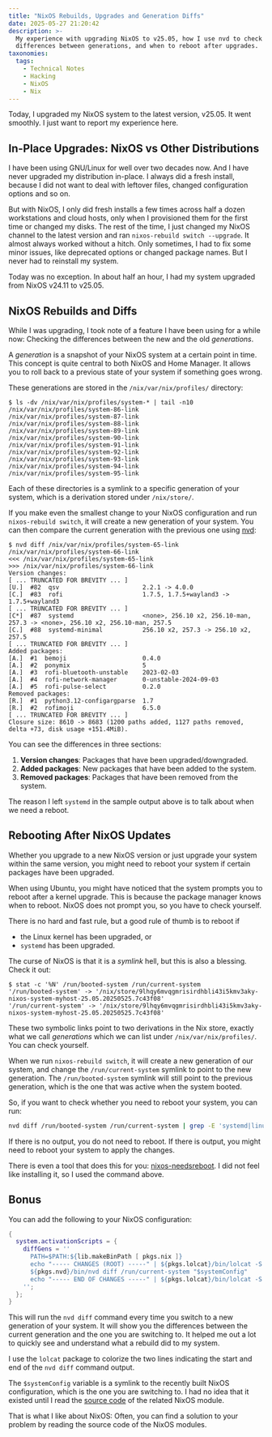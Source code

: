 ```yaml
---
title: "NixOS Rebuilds, Upgrades and Generation Diffs"
date: 2025-05-27 21:20:42
description: >-
  My experience with upgrading NixOS to v25.05, how I use nvd to check
  differences between generations, and when to reboot after upgrades.
taxonomies:
  tags:
    - Technical Notes
    - Hacking
    - NixOS
    - Nix
---
```


Today, I upgraded my NixOS system to the latest version, v25.05. It went
smoothly. I just want to report my experience here.

<!-- more -->

## In-Place Upgrades: NixOS vs Other Distributions

I have been using GNU/Linux for well over two decades now. And I have never
upgraded my distribution in-place. I always did a fresh install, because I did
not want to deal with leftover files, changed configuration options and so on.

But with NixOS, I only did fresh installs a few times across half a dozen
workstations and cloud hosts, only when I provisioned them for the first time or
changed my disks. The rest of the time, I just changed my NixOS channel to the
latest version and ran `nixos-rebuild switch --upgrade`. It almost always worked
without a hitch. Only sometimes, I had to fix some minor issues, like deprecated
options or changed package names. But I never had to reinstall my system.

Today was no exception. In about half an hour, I had my system upgraded from
NixOS v24.11 to v25.05.

## NixOS Rebuilds and Diffs

While I was upgrading, I took note of a feature I have been using for a while
now: Checking the differences between the new and the old _generations_.

A _generation_ is a snapshot of your NixOS system at a certain point in time.
This concept is quite central to both NixOS and Home Manager. It allows you to
roll back to a previous state of your system if something goes wrong.

These generations are stored in the `/nix/var/nix/profiles/` directory:

```console
$ ls -dv /nix/var/nix/profiles/system-* | tail -n10
/nix/var/nix/profiles/system-86-link
/nix/var/nix/profiles/system-87-link
/nix/var/nix/profiles/system-88-link
/nix/var/nix/profiles/system-89-link
/nix/var/nix/profiles/system-90-link
/nix/var/nix/profiles/system-91-link
/nix/var/nix/profiles/system-92-link
/nix/var/nix/profiles/system-93-link
/nix/var/nix/profiles/system-94-link
/nix/var/nix/profiles/system-95-link
```

Each of these directories is a symlink to a specific generation of your system,
which is a derivation stored under `/nix/store/`.

If you make even the smallest change to your NixOS configuration and run
`nixos-rebuild switch`, it will create a new generation of your system. You can
then compare the current generation with the previous one using [nvd]:

```console
$ nvd diff /nix/var/nix/profiles/system-65-link /nix/var/nix/profiles/system-66-link
<<< /nix/var/nix/profiles/system-65-link
>>> /nix/var/nix/profiles/system-66-link
Version changes:
[ ... TRUNCATED FOR BREVITY ... ]
[U.]  #82  qsv                       2.2.1 -> 4.0.0
[C.]  #83  rofi                      1.7.5, 1.7.5+wayland3 -> 1.7.5+wayland3
[ ... TRUNCATED FOR BREVITY ... ]
[C*]  #87  systemd                   <none>, 256.10 x2, 256.10-man, 257.3 -> <none>, 256.10 x2, 256.10-man, 257.5
[C.]  #88  systemd-minimal           256.10 x2, 257.3 -> 256.10 x2, 257.5
[ ... TRUNCATED FOR BREVITY ... ]
Added packages:
[A.]  #1  bemoji                     0.4.0
[A.]  #2  ponymix                    5
[A.]  #3  rofi-bluetooth-unstable    2023-02-03
[A.]  #4  rofi-network-manager       0-unstable-2024-09-03
[A.]  #5  rofi-pulse-select          0.2.0
Removed packages:
[R.]  #1  python3.12-configargparse  1.7
[R.]  #2  rofimoji                   6.5.0
[ ... TRUNCATED FOR BREVITY ... ]
Closure size: 8610 -> 8683 (1200 paths added, 1127 paths removed, delta +73, disk usage +151.4MiB).
```

You can see the differences in three sections:

1. **Version changes**: Packages that have been upgraded/downgraded.
2. **Added packages**: New packages that have been added to the system.
3. **Removed packages**: Packages that have been removed from the system.

The reason I left `systemd` in the sample output above is to talk about when we
need a reboot.

## Rebooting After NixOS Updates

Whether you upgrade to a new NixOS version or just upgrade your system within
the same version, you might need to reboot your system if certain packages have
been upgraded.

When using Ubuntu, you might have noticed that the system prompts you to reboot
after a kernel upgrade. This is because the package manager knows when to
reboot. NixOS does not prompt you, so you have to check yourself.

There is no hard and fast rule, but a good rule of thumb is to reboot if

- the Linux kernel has been upgraded, or
- `systemd` has been upgraded.

The curse of NixOS is that it is a _symlink_ hell, but this is also a blessing.
Check it out:

```console
$ stat -c '%N' /run/booted-system /run/current-system
'/run/booted-system' -> '/nix/store/9lhqy6mvqgmrisirdhbli43i5kmv3aky-nixos-system-myhost-25.05.20250525.7c43f08'
'/run/current-system' -> '/nix/store/9lhqy6mvqgmrisirdhbli43i5kmv3aky-nixos-system-myhost-25.05.20250525.7c43f08'
```

These two symbolic links point to two derivations in the Nix store, exactly what
we call _generations_ which we can list under `/nix/var/nix/profiles/`. You can
check yourself.

When we run `nixos-rebuild switch`, it will create a new generation of our
system, and change the `/run/current-system` symlink to point to the new
generation. The `/run/booted-system` symlink will still point to the previous
generation, which is the one that was active when the system booted.

So, if you want to check whether you need to reboot your system, you can run:

```sh
nvd diff /run/booted-system /run/current-system | grep -E 'systemd|linux'
```

If there is no output, you do not need to reboot. If there is output, you might
need to reboot your system to apply the changes.

There is even a tool that does this for you: [nixos-needsreboot]. I did not feel
like installing it, so I used the command above.

## Bonus

You can add the following to your NixOS configuration:

```nix
{
  system.activationScripts = {
    diffGens = ''
      PATH=$PATH:${lib.makeBinPath [ pkgs.nix ]}
      echo "----- CHANGES (ROOT) -----" | ${pkgs.lolcat}/bin/lolcat -S 40
      ${pkgs.nvd}/bin/nvd diff /run/current-system "$systemConfig"
      echo "----- END OF CHANGES -----" | ${pkgs.lolcat}/bin/lolcat -S 40
    '';
  };
}
```

This will run the `nvd diff` command every time you switch to a new generation
of your system. It will show you the differences between the current generation
and the one you are switching to. It helped me out a lot to quickly see and
understand what a rebuild did to my system.

I use the `lolcat` package to colorize the two lines indicating the start and
end of the `nvd diff` command output.

The `$systemConfig` variable is a symlink to the recently built NixOS
configuration, which is the one you are switching to. I had no idea that it
existed until I read the [source code] of the related NixOS module.

That is what I like about NixOS: Often, you can find a solution to your problem
by reading the source code of the NixOS modules.

<!-- References -->

[nvd]: https://khumba.net/projects/nvd/
[nixos-needsreboot]: https://github.com/thefossguy/nixos-needsreboot
[source code]:
  https://github.com/NixOS/nixpkgs/blob/62b852f6c6742134ade1abdd2a21685fd617a291/nixos/modules/system/activation/activation-script.nix#L58
